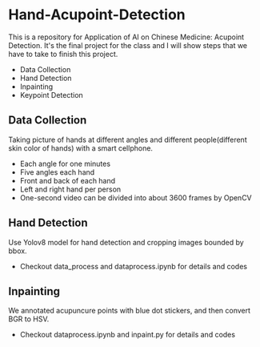 # Hand-Acupoint-Detection
This is a repository for Application of AI on Chinese Medicine: Acupoint Detection. It's the final project for the class and I will show steps that we have to take to finish this project.

- Data Collection
- Hand Detection
- Inpainting
- Keypoint Detection

## Data Collection
Taking picture of hands at different angles and different people(different skin color of hands) with a smart cellphone.
- Each angle for one minutes
- Five angles each hand
- Front and back of each hand
- Left and right hand per person
- One-second video can be divided into about 3600 frames by OpenCV

## Hand Detection
Use Yolov8 model for hand detection and cropping images bounded by bbox.
- Checkout data_process and dataprocess.ipynb for details and codes

## Inpainting
We annotated acupuncure points with blue dot stickers, and then convert BGR to HSV.
- Checkout dataprocess.ipynb and inpaint.py for details and codes